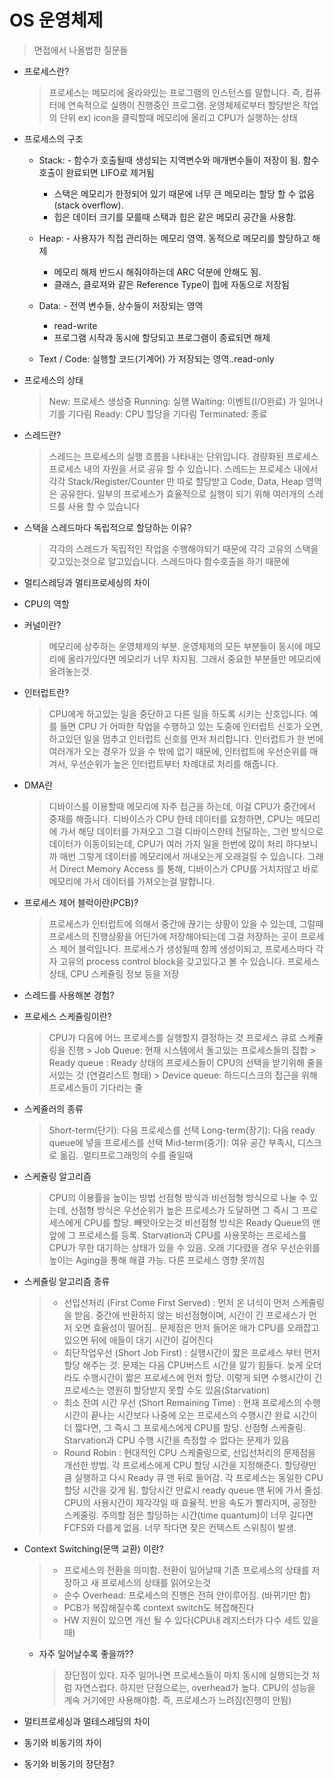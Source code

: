 # OS 운영체제

> 면접에서 나올법한 질문들

* 프로세스란?
  > 프로세스는 메모리에 올라와있는 프로그램의 인스턴스를 말합니다. 
  > 즉, 컴퓨터에 연속적으로 실행이 진행중인 프로그램.
  > 운영체제로부터 할당받은 작업의 단위
  > ex) icon을 클릭할때 메모리에 올리고 CPU가 실행하는 상태
* 프로세스의 구조
   	- Stack: - 함수가 호출될때 생성되는 지역변수와 매개변수들이 저장이 됨. 함수 호출이 완료되면 LIFO로 제거됨
   		- 스택은 메모리가 한정되어 있기 때문에 너무 큰 메모리는 할당 할 수 없음(stack overflow).
		- 힙은 데이터 크기를 모를때 스택과 힙은 같은 메모리 공간을 사용함.
	- Heap: - 사용자가 직접 관리하는 메모리 영역. 동적으로 메모리를 할당하고 해제
		- 메모리 해제 반드시 해줘야하는데 ARC 덕분에 안해도 됨.
		- 클래스, 클로져와 같은 Reference Type이 힙에 자동으로 저장됨
		
	- Data: - 전역 변수들, 상수들이 저장되는 영역 
		- read-write
		- 프로그램 시작과 동시에 할당되고 프로그램이 종료되면 해제
	- Text / Code: 실행할 코드(기계어) 가 저장되는 영역..read-only
* 프로세스의 상태
	> New: 프로세스 생성중
	> Running: 실행
	> Waiting: 이벤트(I/O완료) 가 일어나기를 기다림
	> Ready: CPU 할당을 기다림
	> Terminated: 종료
* 스레드란?
	> 스레드는 프로세스의 실행 흐름을 나타내는 단위입니다. 경량화된 프로세스
	> 프로세스 내의 자원을 서로 공유 할 수 있습니다.
	> 스레드는 프로세스 내에서 각각 Stack/Register/Counter 만 따로 할당받고 Code, Data, Heap 영역은 공유한다.
	> 일부의 프로세스가 효율적으로 실행이 되기 위해 여러개의 스레드를 사용 할 수 있습니다
* 스택을 스레드마다 독립적으로 할당하는 이유?
	> 각각의 스레드가 독립적인 작업을 수행해야되기 때문에 각각 고유의 스택을 갖고있는것으로 알고있습니다. 스레드마다 함수호출을 하기 때문에
* 멀티스레딩과 멀티프로세싱의 차이
* CPU의 역할
* 커널이란?
  > 메모리에 상주하는 운영체제의 부분. 운영체제의 모든 부분들이 동시에 메모리에 올라가있다면 메모리가 너무 차지됨. 그래서 중요한 부분들만 메모리에 올려놓는것.
* 인터럽트란?
  > CPU에게 하고있는 일을 중단하고 다른 일을 하도록 시키는 신호입니다.
  > 예를 들면 CPU 가 어떠한 작업을 수행하고 있는 도중에 인터럽트 신호가 오면, 하고있던 일을 멈추고 인터럽트 신호를 먼저 처리합니다.
  > 인터럽트가 한 번에 여러개가 오는 경우가 있을 수 밖에 없기 때문에, 인터럽트에 우선순위를 매겨서, 우선순위가 높은 인터럽트부터 차례대로 처리를 해줍니다.
* DMA란
  > 디바이스를 이용할때 메모리에 자주 접근을 하는데, 이걸 CPU가 중간에서 중재를 해줍니다. 디바이스가 CPU 한테 데이터를 요청하면, CPU는 메모리에 가서 해당 데이터를 가져오고 그걸 디바이스한테 전달하는, 그런 방식으로 데이터가 이동이되는데, CPU가 여러 가지 일을 한번에 많이 처리 하다보니까 매번 그렇게 데이터를 메모리에서 꺼내오는게 오래걸릴 수 있습니다. 그래서 Direct Memory Access 를 통해, 디바이스가 CPU를 거치지않고 바로 메모리에 가서 데이터를 가져오는걸 말합니다.
* 프로세스 제어 블럭이란(PCB)?
	> 프로세스가 인터럽트에 의해서 중간에 끊기는 상황이 있을 수 있는데, 그럴때 프로세스의 진행상황을 어딘가에 저장해야되는데 그걸 저장하는 곳이 프로세스 제어 블럭입니다.
	> 프로세스가 생성될때 함께 생성이되고, 프로세스마다 각자 고유의 process control block을 갖고있다고 볼 수 있습니다.
	> 프로세스 상태, CPU 스케쥴링 정보 등을 저장

* 스레드를 사용해본 경험?
* 프로세스 스케쥴링이란?
	> CPU가 다음에 어느 프로세스를 실행할지 결정하는 것
	> 프로세스 큐로 스케쥴링을 진행
		> Job Queue: 현재 시스템에서 돌고있는 프로세스들의 집합 
		> Ready queue : Ready 상태의 프로세스들이 CPU의 선택을 받기위해 줄을 서있는 것 (연결리스트 형태)
		> Device queue:  하드디스크의 접근을 위해 프로세스들이 기다리는 줄

* 스케쥴러의 종류
	> Short-term(단기): 다음 프로세스를 선택
	> Long-term(장기): 다음 ready queue에 넣을 프로세스를 선택
	> Mid-term(중기): 여유 공간 부족시, 디스크로 옮김. .멀티프로그래밍의 수를 줄일때
* 스케쥴링 알고리즘
	> CPU의 이용률을 높이는 방법
	> 선점형 방식과 비선점형 방식으로 나눌 수 있는데, 선점형 방식은 우선순위가 높은 프로세스가 도달하면 그 즉시 그 프로세스에게 CPU를 할당. 빼앗아오는것
	> 비선점형 방식은 Ready Queue의 맨 앞에 그 프로세스를 등록. Starvation과 CPU를 사용못하는 프로세스를 CPU가 무한 대기하는 상태가 있을 수 있음. 오래 기다렸을 경우 우선순위를 높이는 Aging을 통해 해결 가능. 다른 프로세스 영향 못끼침 
* 스케쥴링 알고리즘 종류
	> - 선입선처리 (First Come First Served) : 먼저 온 녀석이 먼저 스케줄링을 받음. 중간에 반환하지 않는 비선점형이며, 시간이 긴 프로세스가 먼저 오면 효율성이 떨어짐.. 문제점은 먼저 들어온 애가 CPU를 오래잡고있으면 뒤에 애들이 대기 시간이 길어진다 
	> - 최단작업우선 (Short Job First) : 실행시간이 짧은 프로세스 부터 먼저 할당 해주는 것. 문제는 다음 CPU버스트 시간을 알기 힘들다. 늦게 오더라도 수행시간이 짧은 프로세스에 먼저 할당. 이렇게 되면 수행시간이 긴 프로세스는 영원히 할당받지 못할 수도 있음(Starvation)
	> - 최소 잔여 시간 우선 (Short Remaining Time) : 현재 프로세스의 수행시간이 끝나는 시간보다 나중에 오는 프로세스의 수행시간 완료 시간이 더 짧다면, 그 즉시 그 프로세스에게 CPU를 할당. 선점형 스케줄링. Starvation과 CPU 수행 시간을 측정할 수 없다는 문제가 있음 
	> - Round Robin : 현대적인 CPU 스케줄링으로, 선입선처리의 문제점을 개선한 방법. 각 프로세스에게 CPU 할당 시간을 지정해준다. 할당량만큼 실행하고 다시 Ready 큐 맨 뒤로 들어감.
각 프로세스는 동일한 CPU 할당 시간을 갖게 됨. 할당시간 만료시 ready queue 맨 뒤에 가서 줄섬. CPU의 사용시간이 제각각일 때 효율적. 반응 속도가 빨라지며, 공정한 스케줄링. 주의할 점은 할당하는 시간(time quantum)이 너무 길다면 FCFS와 다를게 없음. 너무 작다면 잦은 컨텍스트 스위칭이 발생.

* Context Switching(문맥 교환) 이란?
	> - 프로세스의 전환을 의미함. 전환이 일어날때 기존 프로세스의 상태를 저장하고 새 프로세스의 상태를 읽어오는것
	> - 순수 Overhead: 프로세스의 진행은 전혀 안이루어짐. (바뀌기만 함) 
	> - PCB가 복잡해질수록 context switch도 복잡해진다
	> - HW 지원이 있으면 개선 될 수 있다(CPU내 레지스터가 다수 세트 있을때)
	- 자주 일어날수록 좋을까??
		> 장단점이 있다. 자주 일어나면 프로세스들이 마치 동시에 실행되는것 처럼 자연스럽다. 하지만 단점으로는, overhead가 높다. CPU의 성능을 계속 거기에만 사용해야함. 즉, 프로세스가 느려짐(진행이 안됨)

* 멀티프로세싱과 멀테스레딩의 차이
* 동기와 비동기의 차이
* 동기와 비동기의 장단점?


</br>
